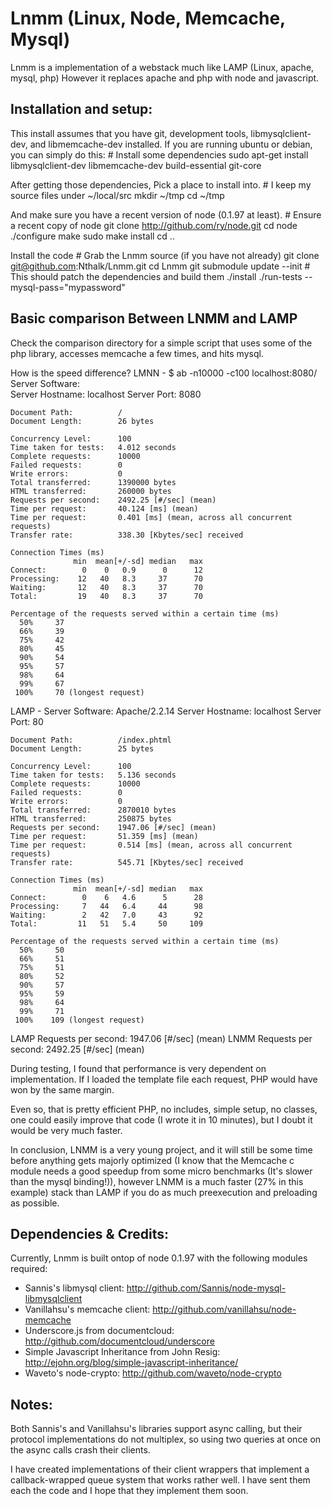 Lnmm (Linux, Node, Memcache, Mysql)
===================================
Lnmm is a implementation of a webstack much like LAMP (Linux, apache, mysql, php)
However it replaces apache and php with node and javascript.

Installation and setup:
-----------------------------------
This install assumes that you have git, development tools, libmysqlclient-dev, 
and libmemcache-dev installed. If you are running ubuntu or debian, you can simply
do this: 
    # Install some dependencies
    sudo apt-get install libmysqlclient-dev libmemcache-dev build-essential git-core

After getting those dependencies, Pick a place to install into.
    # I keep my source files under ~/local/src
    mkdir ~/tmp
    cd ~/tmp

And make sure you have a recent version of node (0.1.97 at least).
    # Ensure a recent copy of node
    git clone http://github.com/ry/node.git
    cd node
    ./configure
    make
    sudo make install
    cd ..

Install the code
    # Grab the Lnmm source (if you have not already)
    git clone git@github.com:Nthalk/Lnmm.git
    cd Lnmm
    git submodule update --init
    # This should patch the dependencies and build them
    ./install
    ./run-tests --mysql-pass="mypassword"
    

Basic comparison Between LNMM and LAMP
-----------------------------------
Check the comparison directory for a simple script that uses some of the php
library, accesses memcache a few times, and hits mysql.

How is the speed difference?
LMNN - 
    $ ab -n10000 -c100 localhost:8080/
    Server Software:                
    Server Hostname:        localhost
    Server Port:            8080

    Document Path:          /
    Document Length:        26 bytes

    Concurrency Level:      100
    Time taken for tests:   4.012 seconds
    Complete requests:      10000
    Failed requests:        0
    Write errors:           0
    Total transferred:      1390000 bytes
    HTML transferred:       260000 bytes
    Requests per second:    2492.25 [#/sec] (mean)
    Time per request:       40.124 [ms] (mean)
    Time per request:       0.401 [ms] (mean, across all concurrent requests)
    Transfer rate:          338.30 [Kbytes/sec] received

    Connection Times (ms)
                  min  mean[+/-sd] median   max
    Connect:        0    0   0.9      0      12
    Processing:    12   40   8.3     37      70
    Waiting:       12   40   8.3     37      70
    Total:         19   40   8.3     37      70

    Percentage of the requests served within a certain time (ms)
      50%     37
      66%     39
      75%     42
      80%     45
      90%     54
      95%     57
      98%     64
      99%     67
     100%     70 (longest request)

LAMP -
    Server Software:        Apache/2.2.14
    Server Hostname:        localhost
    Server Port:            80

    Document Path:          /index.phtml
    Document Length:        25 bytes

    Concurrency Level:      100
    Time taken for tests:   5.136 seconds
    Complete requests:      10000
    Failed requests:        0
    Write errors:           0
    Total transferred:      2870010 bytes
    HTML transferred:       250875 bytes
    Requests per second:    1947.06 [#/sec] (mean)
    Time per request:       51.359 [ms] (mean)
    Time per request:       0.514 [ms] (mean, across all concurrent requests)
    Transfer rate:          545.71 [Kbytes/sec] received

    Connection Times (ms)
                  min  mean[+/-sd] median   max
    Connect:        0    6   4.6      5      28
    Processing:     7   44   6.4     44      98
    Waiting:        2   42   7.0     43      92
    Total:         11   51   5.4     50     109

    Percentage of the requests served within a certain time (ms)
      50%     50
      66%     51
      75%     51
      80%     52
      90%     57
      95%     59
      98%     64
      99%     71
     100%    109 (longest request)


LAMP Requests per second:    1947.06 [#/sec] (mean)
LNMM Requests per second:    2492.25 [#/sec] (mean)

During testing, I found that performance is very dependent on implementation. If 
I loaded the template file each request, PHP would have won by the same margin.

Even so, that is pretty efficient PHP, no includes, simple setup, no classes, 
one could easily improve that code (I wrote it in 10 minutes), but I doubt it 
would be very much faster.

In conclusion, LNMM is a very young project, and it will still be some time
before anything gets majorly optimized (I know that the Memcache c module needs
a good speedup from some micro benchmarks (It's slower than the mysql binding!)),
however LNMM is a much faster (27% in this example) stack than LAMP if you do as 
much preexecution and preloading as possible.

Dependencies & Credits:
-----------------------------------
Currently, Lnmm is built ontop of node 0.1.97 with the following modules required:
 - Sannis's libmysql client: http://github.com/Sannis/node-mysql-libmysqlclient
 - Vanillahsu's memcache client: http://github.com/vanillahsu/node-memcache
 - Underscore.js from documentcloud: http://github.com/documentcloud/underscore
 - Simple Javascript Inheritance from John Resig: http://ejohn.org/blog/simple-javascript-inheritance/
 - Waveto's node-crypto: http://github.com/waveto/node-crypto

Notes:
-----------------------------------
Both Sannis's and Vanillahsu's libraries support async calling, but their protocol
implementations do not multiplex, so using two queries at once on the async
calls crash their clients.

I have created implementations of their client wrappers that implement a
callback-wrapped queue system that works rather well. I have sent them each the
code and I hope that they implement them soon. 

